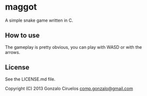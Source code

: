 maggot
======

A simple snake game written in C.

How to use
----------

The gameplay is pretty obvious, you can play with WASD or with the arrows.

License
-------

See the LICENSE.md file.

Copyright (C) 2013 Gonzalo Ciruelos <comp.gonzalo@gmail.com>
